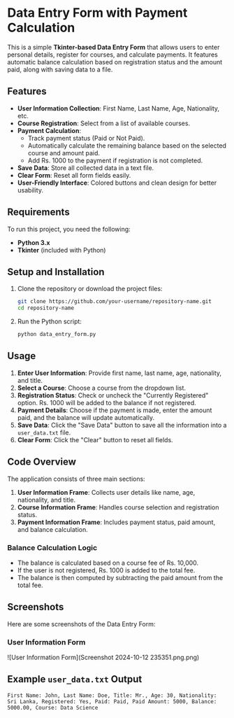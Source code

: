 # Data Entry Form with Payment Calculation

This is a simple **Tkinter-based Data Entry Form** that allows users to enter personal details, register for courses, and calculate payments. It features automatic balance calculation based on registration status and the amount paid, along with saving data to a file.

## Features

- **User Information Collection**: First Name, Last Name, Age, Nationality, etc.
- **Course Registration**: Select from a list of available courses.
- **Payment Calculation**:
  - Track payment status (Paid or Not Paid).
  - Automatically calculate the remaining balance based on the selected course and amount paid.
  - Add Rs. 1000 to the payment if registration is not completed.
- **Save Data**: Store all collected data in a text file.
- **Clear Form**: Reset all form fields easily.
- **User-Friendly Interface**: Colored buttons and clean design for better usability.

## Requirements

To run this project, you need the following:

- **Python 3.x**
- **Tkinter** (included with Python)

## Setup and Installation

1. Clone the repository or download the project files:
    ```bash
    git clone https://github.com/your-username/repository-name.git
    cd repository-name
    ```

2. Run the Python script:
    ```bash
    python data_entry_form.py
    ```

## Usage

1. **Enter User Information**: Provide first name, last name, age, nationality, and title.
2. **Select a Course**: Choose a course from the dropdown list.
3. **Registration Status**: Check or uncheck the "Currently Registered" option. Rs. 1000 will be added to the balance if not registered.
4. **Payment Details**: Choose if the payment is made, enter the amount paid, and the balance will update automatically.
5. **Save Data**: Click the "Save Data" button to save all the information into a `user_data.txt` file.
6. **Clear Form**: Click the "Clear" button to reset all fields.

## Code Overview

The application consists of three main sections:

1. **User Information Frame**: Collects user details like name, age, nationality, and title.
2. **Course Information Frame**: Handles course selection and registration status.
3. **Payment Information Frame**: Includes payment status, paid amount, and balance calculation.

### Balance Calculation Logic
- The balance is calculated based on a course fee of Rs. 10,000.
- If the user is not registered, Rs. 1000 is added to the total fee.
- The balance is then computed by subtracting the paid amount from the total fee.



## Screenshots

Here are some screenshots of the Data Entry Form:

### User Information Form
![User Information Form](Screenshot 2024-10-12 235351.png.png)

## Example `user_data.txt` Output

```plaintext
First Name: John, Last Name: Doe, Title: Mr., Age: 30, Nationality: Sri Lanka, Registered: Yes, Paid: Paid, Paid Amount: 5000, Balance: 5000.00, Course: Data Science


